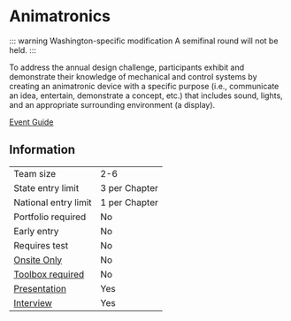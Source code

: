 # Animatronics

::: warning Washington-specific modification
A semifinal round will not be held.
:::

To address the annual design challenge, participants exhibit
and demonstrate their knowledge of mechanical and control
systems by creating an animatronic device with a specific
purpose (i.e., communicate an idea, entertain, demonstrate a
concept, etc.) that includes sound, lights, and an appropriate
surrounding environment (a display).

[Event Guide](https://lwsd.sharepoint.com/:b:/r/sites/GR-JHS-TechnologyStudentAssociation-SCA/Shared%20Documents/23-24/Competition/Event%20Guides/HS%20-%20Animatronics.pdf)

## Information

|                             |               |
| --------------------------- | ------------- |
| Team size                   | 2-6           |
| State entry limit           | 3 per Chapter |
| National entry limit        | 1 per Chapter |
| Portfolio required          | No            |
| Early entry                 | No            |
| Requires test               | No            |
| [Onsite Only](/#terms)      | No            |
| [Toolbox required](/#terms) | No            |
| [Presentation](/#terms)     | Yes           |
| [Interview](/#terms)        | Yes           |
